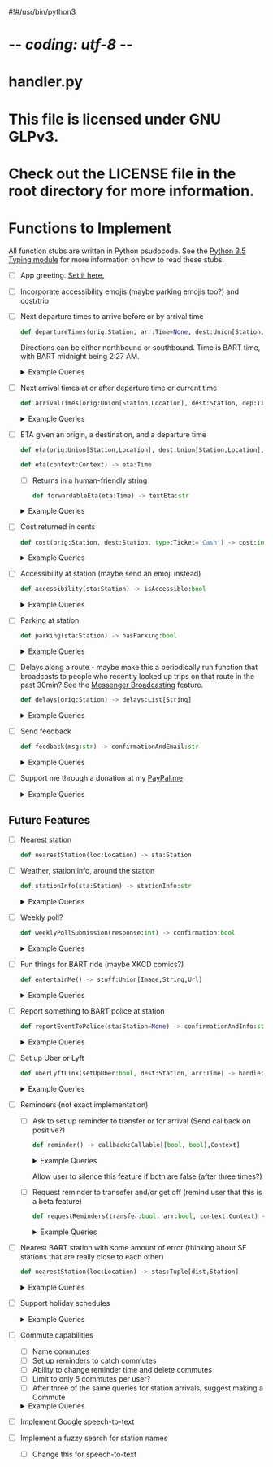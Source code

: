 #!#/usr/bin/python3
# -*- coding: utf-8 -*-
# handler.py
# This file is licensed under GNU GLPv3. 
# Check out the LICENSE file in the root directory for more information. 

Functions to Implement
======================

All function stubs are written in Python psudocode. See the [Python 3.5 Typing module](https://docs.python.org/3/library/typing.html) for more information on how to read these stubs.

- [ ] App greeting. [Set it here.](https://developers.facebook.com/docs/messenger-platform/discovery/welcome-screen#set_greeting)

- [ ] Incorporate accessibility emojis (maybe parking emojis too?) and cost/trip

- [ ] Next departure times to arrive before or by arrival time

  ```python
  def departureTimes(orig:Station, arr:Time=None, dest:Union[Station,Direction,Line,Location]=None) -> deps: List[Tuple[Time,Line]]
  ```

  Directions can be either northbound or southbound. Time is BART time, with BART midnight being 2:27 AM.

  <details><summary>Example Queries</summary><p>

  Simple Queries

  - When is the next train from Union City to Bay Fair?
  - What are the next trains out of Dublin? (Dublin/Pleasanton)
  - Can I catch the next Powell to Concord?
  - n concord to gpark

  Advanced Queries

  - Should I run to catch the next Rockridge to W Oakland?
  - What are the next trains to El Cerrito Plaza if I get to Fremont BART by 6pm
  - nconc tmrw 6pm to gpark
  - What barts come at 7am tomorrow from Fremont to Montgomery?
  - When is the first BART from West Dublin Pleasanton to Colma?
  - What is the first train out of Warm Springs?
  - next train from s fremont
    - any/north/northbound/daly city/

  </p></details>

- [ ] Next arrival times at or after departure time or current time

  ```python
  def arrivalTimes(orig:Union[Station,Location], dest:Station, dep:Time=None) -> arrs:List[Tuple[Time,Line]]
  ```

  <details><summary>Example Queries</summary><p>

  Simple Queries

  - What trains get to at SFO from MacArthur next Tuesday at noon?
  - what are the trains that arrive to coliseum by 7p from s fremont
  - When should I get to South San Francisco to get to Richmond by 4p?

  Advanced Queries
  - last bart from embarcadero to dberk
  - s hay by 8pm
    - powell
  - can i get to s fremont from el cerrito by 4 pm?

  </p></details>

- [ ] ETA given an origin, a destination, and a departure time

  ```python
  def eta(orig:Union[Station,Location], dest:Union[Station,Location], dep:Time) -> eta:Time
  ```

  ```python
  def eta(context:Context) -> eta:Time
  ```

  - [ ] Returns in a human-friendly string
    ```python
    def forwardableEta(eta:Time) -> textEta:str
    ```

  <details><summary>Example Queries</summary><p>

  Simple Queries

  - What time will I get to San Bruno?
  - When will I arrive at Powell?
  - eta to rockridge

  Advanced Queries

  - Can I get an eta there?
  - When is my eta?
  - What's my eta?
  - wat time arrive

  </p></details>

- [ ] Cost returned in cents

  ```python
  def cost(orig:Station, dest:Station, type:Ticket='Cash') -> cost:int
  ```

  <details><summary>Example Queries</summary><p>

  - How much is a ride from Rockridge to South Fremont?
  - how much is dberk to powell
  - what does dub to conc cost
  - how expensive is bayfair to colma

  </p></details>

- [ ] Accessibility at station (maybe send an emoji instead)

  ```python
  def accessibility(sta:Station) -> isAccessible:bool
  ```

  <details><summary>Example Queries</summary><p>

  - Is Colma wheelchair accessible?
  - accessibility at bayfair
  - montgomery accessibility

  </p></details>

- [ ] Parking at station

  ```python
  def parking(sta:Station) -> hasParking:bool
  ```

  <details><summary>Example Queries</summary><p>

  - Does Union City have parking?
  - parking at s fremont
  - ashby parking

  </p></details>

- [ ] Delays along a route - maybe make this a periodically run function that broadcasts to people who recently looked up trips on that route in the past 30min? See the [Messenger Broadcasting](https://developers.facebook.com/docs/messenger-platform/send-messages/broadcast-messages/) feature.

  ```python
  def delays(orig:Station) -> delays:List[String]
  ```

  <details><summary>Example Queries</summary><p>

  - are there any delays?
  - delays

  </p></details>

- [ ] Send feedback

  ```python
  def feedback(msg:str) -> confirmationAndEmail:str
  ```

  <details><summary>Example Queries</summary><p>

  - feedback
  - suggestions

  </p></details>

- [ ] Support me through a donation at my [PayPal.me](https://www.paypal.me/anwyho)

  <details><summary>Example Queries</summary><p>

  - how can i support
  - how can i donate
  - donation

  </p></details>

Future Features
---------------

- [ ] Nearest station
  
  ```python
  def nearestStation(loc:Location) -> sta:Station
  ```

- [ ] Weather, station info, around the station

  ```python
  def stationInfo(sta:Station) -> stationInfo:str
  ```

  <details><summary>Example Queries</summary><p>

  <!-- Implment this soon -->

  - What's the weather around downtown berkeley tomorrow?
  - Will it rain around sfo on tuesday?
  - weather at d city

  </p></details>

- [ ] Weekly poll?

  ```python
  def weeklyPollSubmission(response:int) -> confirmation:bool
  ```

  <details><summary>Example Queries</summary><p>

  <!-- Implment this soon -->

  - q1
  - q2
  - q3
  - q4
  - q5
  - q6
  - q7
  - q8
  - q9
  - q10

  </p></details>

- [ ] Fun things for BART ride (maybe XKCD comics?)

  ```python
  def entertainMe() -> stuff:Union[Image,String,Url]
  ```

  <details><summary>Example Queries</summary><p>

  <!-- Implment this soon -->

  - q1
  - q2
  - q3

  </p></details>

- [ ] Report something to BART police at station

  ```python
  def reportEventToPolice(sta:Station=None) -> confirmationAndInfo:str
  ```

  <details><summary>Example Queries</summary><p>

  <!-- Implment this soon -->

  - q1
  - q2
  - q3

  </p></details>

- [ ] Set up Uber or Lyft

  ```python
  def uberLyftLink(setUpUber:bool, dest:Station, arr:Time) -> handle:Url
  ```

  <details><summary>Example Queries</summary><p>

  <!-- Implment this soon -->

  - q1
  - q2
  - q3

  </p></details>

- [ ] Reminders (not exact implementation)
  - [ ] Ask to set up reminder to transfer or for arrival (Send callback on positive?)

    ```python
    def reminder() -> callback:Callable[[bool, bool],Context]
    ```

    <details><summary>Example Queries</summary><p>

    <!-- Implment this soon -->

    - q1
    - q2
    - q3

    </p></details>

    Allow user to silence this feature if both are false (after three times?)

  - [ ] Request reminder to transefer and/or get off (remind user that this is a beta feature)

    ```python
    def requestReminders(transfer:bool, arr:bool, context:Context) -> confirmSetup:bool
    ```

    <details><summary>Example Queries</summary><p>

    <!-- Implment this soon -->

    - q1
    - q2
    - q3

    </p></details>

- [ ] Nearest BART station with some amount of error (thinking about SF stations that are really close to each other)

  ```python
  def nearestStation(loc:Location) -> stas:Tuple[dist,Station]
  ```

  <details><summary>Example Queries</summary><p>

  <!-- Implment this soon -->

  - q1
  - q2
  - q3

  </p></details>

- [ ] Support holiday schedules

  <details><summary>Example Queries</summary><p>

  <!-- Implment this soon -->

  - q1
  - q2
  - q3

  </p></details>

- [ ] Commute capabilities
  - [ ] Name commutes
  - [ ] Set up reminders to catch commutes
  - [ ] Ability to change reminder time and delete commutes
  - [ ] Limit to only 5 commutes per user?
  - [ ] After three of the same queries for station arrivals, suggest making a Commute

  <details><summary>Example Queries</summary><p>

  <!-- Implment this soon -->

  - q1
  - q2
  - q3

  </p></details>

- [ ] Implement [Google speech-to-text](https://cloud.google.com/speech-to-text/)

- [ ] Implement a fuzzy search for station names
  - [ ] Change this for speech-to-text